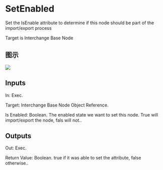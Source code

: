 # SetEnabled

Set the IsEnable attribute to determine if this node should be part of the import/export process

Target is Interchange Base Node

## 图示

![]($-20221218-19363043.png)

## Inputs

In: Exec.

Target: Interchange Base Node Object Reference.

Is Enabled: Boolean. The enabled state we want to set this node. True will import/export the node, fals will not..  

## Outputs

Out: Exec.

Return Value: Boolean. true if it was able to set the attribute, false otherwise..

